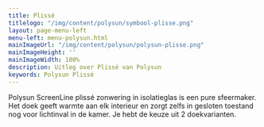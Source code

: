 ```yaml
---
title: Plissé
titlelogo: "/img/content/polysun/symbool-plisse.png"
layout: page-menu-left
menu-left: menu-polysun.html
mainImageUrl: "/img/content/polysun/polysun-plisse.png"
mainImageHeight: ''
mainImageWidth: 100%
description: Uitleg over Plissé van Polysun
keywords: Polysun Plissé
---
```

Polysun ScreenLine plissé zonwering in isolatieglas is een pure sfeermaker. 
Het doek geeft warmte aan elk interieur en zorgt zelfs in gesloten toestand nog voor lichtinval in de kamer.
Je hebt de keuze uit 2 doekvarianten.

